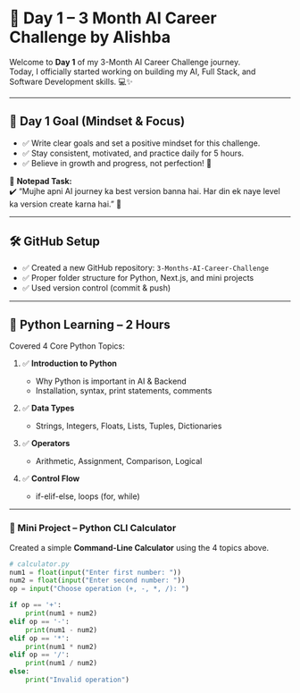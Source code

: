 # 🚀 Day 1 – 3 Month AI Career Challenge by Alishba

Welcome to **Day 1** of my 3-Month AI Career Challenge journey.  
Today, I officially started working on building my AI, Full Stack, and Software Development skills. 💻✨

---

## 🎯 Day 1 Goal (Mindset & Focus)

- ✅ Write clear goals and set a positive mindset for this challenge.
- ✅ Stay consistent, motivated, and practice daily for 5 hours.
- ✅ Believe in growth and progress, not perfection! 💖

📓 **Notepad Task:**  
✔️ “Mujhe apni AI journey ka best version banna hai. Har din ek naye level ka version create karna hai.” 🙌

---

## 🛠️ GitHub Setup

- ✅ Created a new GitHub repository: `3-Months-AI-Career-Challenge`
- ✅ Proper folder structure for Python, Next.js, and mini projects
- ✅ Used version control (commit & push)

---

## 🐍 Python Learning – 2 Hours

Covered 4 Core Python Topics:

1. ✅ **Introduction to Python**  
   - Why Python is important in AI & Backend
   - Installation, syntax, print statements, comments

2. ✅ **Data Types**  
   - Strings, Integers, Floats, Lists, Tuples, Dictionaries

3. ✅ **Operators**  
   - Arithmetic, Assignment, Comparison, Logical

4. ✅ **Control Flow**  
   - if-elif-else, loops (for, while)

---

### 🧪 Mini Project – Python CLI Calculator

Created a simple **Command-Line Calculator** using the 4 topics above.

```python
# calculator.py
num1 = float(input("Enter first number: "))
num2 = float(input("Enter second number: "))
op = input("Choose operation (+, -, *, /): ")

if op == '+':
    print(num1 + num2)
elif op == '-':
    print(num1 - num2)
elif op == '*':
    print(num1 * num2)
elif op == '/':
    print(num1 / num2)
else:
    print("Invalid operation")
